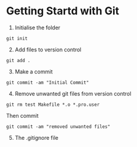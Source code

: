 # Getting Startd with Git

1. Initialise the folder

```
git init
```
2. Add files to version control

```
git add .
```
3. Make a commit

```
git commit -am "Initial Commit"
```
4. Remove unwanted git files from version control

```
git rm test Makefile *.o *.pro.user
```

Then commit
```
git commit -am "removed unwanted files"
```
5. The .gitignore file
